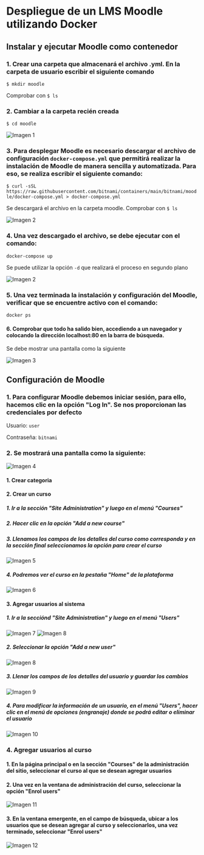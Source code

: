 # Despliegue de un LMS Moodle utilizando Docker

## Instalar y ejecutar Moodle como contenedor

### 1. Crear una carpeta que almacenará el archivo .yml. En la carpeta de usuario escribir el siguiente comando

`$ mkdir moodle`

Comprobar con `$ ls`

### 2. Cambiar a la carpeta recién creada

`$ cd moodle`

![Imagen 1](img/img1.jpeg)

### 3. Para desplegar Moodle es necesario descargar el archivo de configuración `docker-compose.yml` que permitirá realizar la instalación de Moodle de manera sencilla y automatizada. Para eso, se realiza escribir el siguiente comando:

`$ curl -sSL https://raw.githubusercontent.com/bitnami/containers/main/bitnami/moodle/docker-compose.yml > docker-compose.yml`

Se descargará el archivo en la carpeta moodle. Comprobar con `$ ls`

![Imagen 2](img/img1.jpeg)

### 4. Una vez descargado el archivo, se debe ejecutar con el comando:

`docker-compose up`

Se puede utilizar la opción `-d` que realizará el proceso en segundo plano

![Imagen 2](img/img2.jpeg)


### 5. Una vez terminada la instalación y configuración del Moodle, verificar que se encuentre activo con el comando:

`docker ps`


#### 6. Comprobar que todo ha salido bien, accediendo a un navegador y colocando la dirección localhost:80 en la barra de búsqueda.

Se debe mostrar una pantalla como la siguiente

![Imagen 3](img/img3.jpeg)

## Configuración de Moodle

### 1. Para configurar Moodle debemos iniciar sesión, para ello, hacemos clic en la opción "Log In". Se nos proporcionan las credenciales por defecto

Usuario: `user`

Contraseña: `bitnami`

### 2. Se mostrará una pantalla como la siguiente:

![Imagen 4](img/img4.jpeg)

#### 1. Crear categoria


#### 2. Crear un curso

##### 1. Ir a la sección "Site Administration" y luego en el menú "Courses"

##### 2. Hacer clic en la opción "Add a new course"

##### 3. Llenamos los campos de los detalles del curso como corresponda y en la sección final seleccionamos la opción para crear el curso

![Imagen 5](img/img5.jpeg)

##### 4. Podremos ver el curso en la pestaña "Home" de la plataforma

![Imagen 6](img/img9.jpeg)

#### 3. Agregar usuarios al sistema

##### 1. Ir a la secciónd "Site Administration" y luego en el menú "Users"
![Imagen 7](img/usr.jpeg)
![Imagen 8](img/abajito.jpeg)

##### 2. Seleccionar la opción "Add a new user"

![Imagen 8](img/img10.jpeg)

##### 3. Llenar los campos de los detalles del usuario y guardar los cambios

![Imagen 9](img/img11.jpeg)

##### 4. Para modificar la información de un usuario, en el menú "Users", hacer clic en el menú de opciones (engranaje) donde se podrá editar o eliminar el usuario

![Imagen 10](img/img12.jpeg)

### 4. Agregar usuarios al curso

#### 1. En la página principal o en la sección "Courses" de la administración del sitio, seleccionar el curso al que se desean agregar usuarios

#### 2. Una vez en la ventana de administración del curso, seleccionar la opción "Enrol users"

![Imagen 11](img/img13.jpeg)

#### 3. En la ventana emergente, en el campo de búsqueda, ubicar a los usuarios que se desean agregar al curso y seleccionarlos, una vez terminado, seleccionar "Enrol users"

![Imagen 12](img/img14.jpeg)

